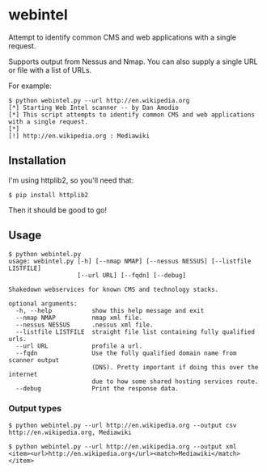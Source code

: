 # webintel
Attempt to identify common CMS and web applications with a single request.

Supports output from Nessus and Nmap. 
You can also supply a single URL or file with a list of URLs.

For example:

    $ python webintel.py --url http://en.wikipedia.org
    [*] Starting Web Intel scanner -- by Dan Amodio
    [*] This script attempts to identify common CMS and web applications with a single request.
    [*]
    [!] http://en.wikipedia.org : Mediawiki

## Installation
I'm using httplib2, so you'll need that:

    $ pip install httplib2

Then it should be good to go!

## Usage

    $ python webintel.py
    usage: webintel.py [-h] [--nmap NMAP] [--nessus NESSUS] [--listfile LISTFILE]
                       [--url URL] [--fqdn] [--debug]

    Shakedown webservices for known CMS and technology stacks.

    optional arguments:
      -h, --help           show this help message and exit
      --nmap NMAP          nmap xml file.
      --nessus NESSUS      .nessus xml file.
      --listfile LISTFILE  straight file list containing fully qualified urls.
      --url URL            profile a url.
      --fqdn               Use the fully qualified domain name from scanner output
                           (DNS). Pretty important if doing this over the internet
                           due to how some shared hosting services route.
      --debug              Print the response data.

### Output types

    $ python webintel.py --url http://en.wikipedia.org --output csv
    http://en.wikipedia.org, Mediawiki

    $ python webintel.py --url http://en.wikipedia.org --output xml
    <item><url>http://en.wikipedia.org</url><match>Mediawiki</match></item>


